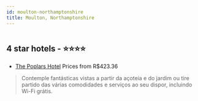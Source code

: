 ```yaml
---
id: moulton-northamptonshire
title: Moulton, Northamptonshire
---
```


<center><img src="https://i.travelapi.com/hotels/18000000/17830000/17825800/17825703/35b05b04_z.jpg" alt="" /></center>


##  4 star hotels - ⭐️⭐️⭐️⭐️

-    [The Poplars Hotel](https://www.hurb.com/br/aud/https://www.hurb.com/br/hotels/moulton/the-poplars-hotel-HT-U9VM?cmp=18055) Prices from R$423.36
   > Contemple fantásticas vistas a partir da açoteia e do jardim ou tire partido das várias comodidades e serviços ao seu dispor, incluindo Wi-Fi grátis.
